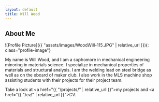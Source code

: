 ```yaml
---
layout: default
title: Will Wood
---
```


## About Me


![Profile Picture]({{ "assets/images/WoodWill-115.JPG" | relative_url }}){: class="profile-image"}

 
My name is Will Wood, and I am a sophomore in mechanical engineering minoring in materials science. I specialize in mechanical properties of materials and structural analysis. I am the welding lead on steel bridge as well as on the eboard of maker club. I also work in the MLS machine shop assisting students with their projects for their project team.

Take a look at <a href="{{ "/projects/" | relative_url }}">my projects</a> and <a href="{{ "/cv/" | relative_url }}">CV</a>.
